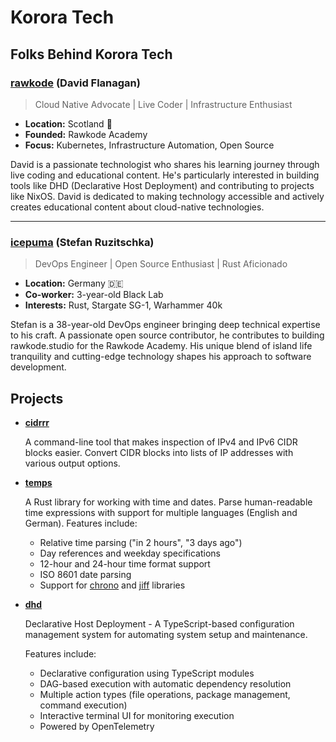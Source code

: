 # Korora Tech

## Folks Behind Korora Tech

### [rawkode](https://github.com/rawkode) (David Flanagan)
> Cloud Native Advocate | Live Coder | Infrastructure Enthusiast

- **Location:** Scotland 🏴󠁧󠁢󠁳󠁣󠁴󠁿
- **Founded:** Rawkode Academy
- **Focus:** Kubernetes, Infrastructure Automation, Open Source

David is a passionate technologist who shares his learning journey through live coding and educational content. He's particularly interested in building tools like DHD (Declarative Host Deployment) and contributing to projects like NixOS. David is dedicated to making technology accessible and actively creates educational content about cloud-native technologies.

---

### [icepuma](https://github.com/icepuma) (Stefan Ruzitschka)
> DevOps Engineer | Open Source Enthusiast | Rust Aficionado

- **Location:** Germany 🇩🇪
- **Co-worker:** 3-year-old Black Lab
- **Interests:** Rust, Stargate SG-1, Warhammer 40k

Stefan is a 38-year-old DevOps engineer bringing deep technical expertise to his craft. A passionate open source contributor, he contributes to building rawkode.studio for the Rawkode Academy. His unique blend of island life tranquility and cutting-edge technology shapes his approach to software development.

## Projects

- **[cidrrr](https://github.com/korora-tech/cidrrr)**

  A command-line tool that makes inspection of IPv4 and IPv6 CIDR blocks easier. Convert CIDR blocks into lists of IP addresses with various output options.

- **[temps](https://github.com/korora-tech/temps)**

  A Rust library for working with time and dates. Parse human-readable time expressions with support for multiple languages (English and German). Features include:
  - Relative time parsing ("in 2 hours", "3 days ago")
  - Day references and weekday specifications
  - 12-hour and 24-hour time format support
  - ISO 8601 date parsing
  - Support for [chrono](https://crates.io/crates/chrono) and [jiff](https://crates.io/crates/jiff) libraries

- **[dhd](https://github.com/korora-tech/dhd)**

  Declarative Host Deployment - A TypeScript-based configuration management system for automating system setup and maintenance.

  Features include:

  - Declarative configuration using TypeScript modules
  - DAG-based execution with automatic dependency resolution
  - Multiple action types (file operations, package management, command execution)
  - Interactive terminal UI for monitoring execution
  - Powered by OpenTelemetry
